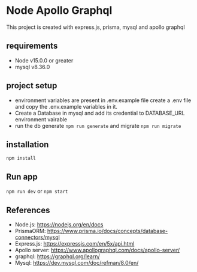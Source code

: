 
# Node Apollo Graphql

This project is created with express.js, prisma, mysql and apollo graphql

## requirements
- Node v15.0.0 or greater
- mysql v8.36.0

## project setup
- environment variables are present in .env.example file create a .env file and copy the .env.example variables in it.
- Create a Database in mysql and add its credential to DATABASE_URL environment vairable
- run the db generate ```npm run generate``` and migrate ```npm run migrate``` 

## installation
```npm install```

## Run app
```npm run dev``` or ```npm start```

## References
- Node.js: https://nodejs.org/en/docs
- PrismaORM: https://www.prisma.io/docs/concepts/database-connectors/mysql
- Express.js: https://expressjs.com/en/5x/api.html
- Apollo server: https://www.apollographql.com/docs/apollo-server/
- graphql: https://graphql.org/learn/
- Mysql: https://dev.mysql.com/doc/refman/8.0/en/
